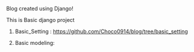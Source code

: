Blog created using Django!

This is Basic django project

1. Basic_Setting : https://github.com/Choco0914/blog/tree/basic_setting

2. Basic modeling: 
